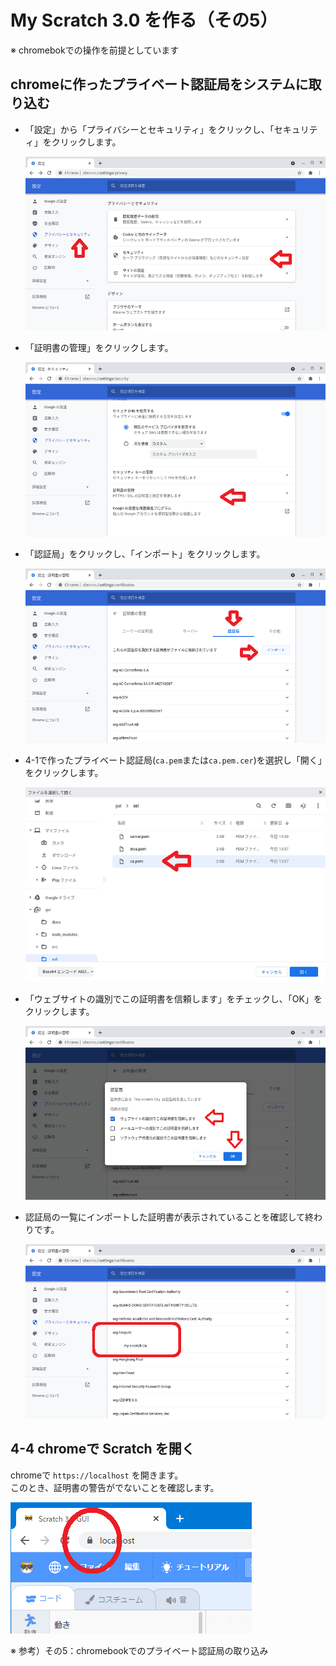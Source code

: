 # My Scratch 3.0 を作る（その5）

※ chromebokでの操作を前提としています

## chromeに作ったプライベート認証局をシステムに取り込む

- 「設定」から「プライバシーとセキュリティ」をクリックし、「セキュリティ」をクリックします。

    ![](images/chrome-1.png)
    
- 「証明書の管理」をクリックします。

    ![](images/chrome-2.png)

- 「認証局」をクリックし、「インポート」をクリックします。

    ![](images/chrome-3.png)

- 4-1で作ったプライベート認証局(`ca.pem`または`ca.pem.cer`)を選択し「開く」をクリックします。

    ![](images/chrome-4.png)

- 「ウェブサイトの識別でこの証明書を信頼します」をチェックし、「OK」をクリックします。

    ![](images/chrome-5.png)

- 認証局の一覧にインポートした証明書が表示されていることを確認して終わりです。

    ![](images/chrome-6.png)

## 4-4 chromeで Scratch を開く

chromeで `https://localhost` を開きます。<br>
このとき、証明書の警告がでないことを確認します。

![](images/cert-9.png)

※ 参考）その5：chromebookでのプライベート認証局の取り込み